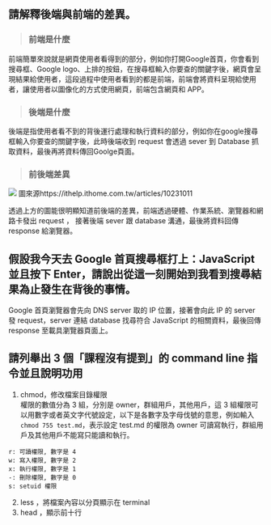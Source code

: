 ## 請解釋後端與前端的差異。
>### 前端是什麼  

前端簡單來說就是網頁使用者看得到的部分，例如你打開Google首頁，你會看到搜尋框、Google logo、上排的按鈕，在搜尋框輸入你要查的關鍵字後，網頁會呈現結果給使用者，這段過程中使用者看到的都是前端，前端會將資料呈現給使用者，讓使用者以圖像化的方式使用網頁，前端包含網頁和 APP。

>###  後端是什麼  

後端是指使用者看不到的背後運行處理和執行資料的部分，例如你在google搜尋框輸入你要查的關鍵字後，此時後端收到 request 會透過 sever 到 Database 抓取資料，最後再將資料傳回Goolge頁面。

>###  前後端差異    

![](https://ithelp.ithome.com.tw/upload/images/20200420/20124548MtMDOLDe86.png)
圖來源https://ithelp.ithome.com.tw/articles/10231011  

透過上方的圖能很明顯知道前後端的差異，前端透過硬體、作業系統、瀏覽器和網路卡發出 request ， 接著後端 sever 跟 database 溝通，最後將資料回傳 response 給瀏覽器。


## 假設我今天去 Google 首頁搜尋框打上：JavaScript 並且按下 Enter，請說出從這一刻開始到我看到搜尋結果為止發生在背後的事情。

Google 首頁瀏覽器會先向 DNS server 取的 IP 位置，接著會向此 IP 的 server 發 request，server 連結 database 找尋符合 JavaScript 的相關資料，最後回傳 response 至載具瀏覽器頁面上。


## 請列舉出 3 個「課程沒有提到」的 command line 指令並且說明功用

1. chmod，修改檔案目錄權限  
權限的數值分為 3 組，分別是 owner，群組用戶，其他用戶，這 3 組權限可以用數字或者英文字代號設定，以下是各數字及字母伐號的意思，例如輸入`chmod 755 test.md`，表示設定 test.md 的權限為 owner 可讀寫執行，群組用戶及其他用戶不能寫只能讀和執行。

~~~
r: 可讀權限, 數字是 4
w: 寫入權限, 數字是 2
x: 執行權限, 數字是 1
-: 刪除權限, 數字是 0
s: setuid 權限
~~~

2. less <file>，將檔案內容以分頁顯示在 terminal
3. head <file>，顯示前十行












